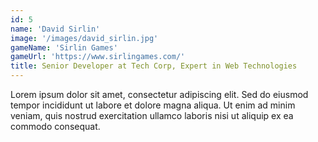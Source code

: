 ```yaml
---
id: 5
name: 'David Sirlin'
image: '/images/david_sirlin.jpg'
gameName: 'Sirlin Games'
gameUrl: 'https://www.sirlingames.com/'
title: Senior Developer at Tech Corp, Expert in Web Technologies
---
```


Lorem ipsum dolor sit amet, consectetur adipiscing elit. Sed do eiusmod tempor incididunt ut labore et dolore magna aliqua. Ut enim ad minim veniam, quis nostrud exercitation ullamco laboris nisi ut aliquip ex ea commodo consequat.
